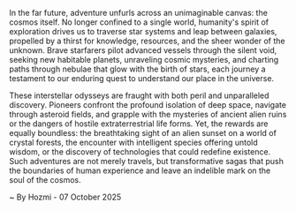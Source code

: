 
In the far future, adventure unfurls across an unimaginable canvas: the cosmos itself. No longer confined to a single world, humanity's spirit of exploration drives us to traverse star systems and leap between galaxies, propelled by a thirst for knowledge, resources, and the sheer wonder of the unknown. Brave starfarers pilot advanced vessels through the silent void, seeking new habitable planets, unraveling cosmic mysteries, and charting paths through nebulae that glow with the birth of stars, each journey a testament to our enduring quest to understand our place in the universe.

These interstellar odysseys are fraught with both peril and unparalleled discovery. Pioneers confront the profound isolation of deep space, navigate through asteroid fields, and grapple with the mysteries of ancient alien ruins or the dangers of hostile extraterrestrial life forms. Yet, the rewards are equally boundless: the breathtaking sight of an alien sunset on a world of crystal forests, the encounter with intelligent species offering untold wisdom, or the discovery of technologies that could redefine existence. Such adventures are not merely travels, but transformative sagas that push the boundaries of human experience and leave an indelible mark on the soul of the cosmos.

~ By Hozmi - 07 October 2025
